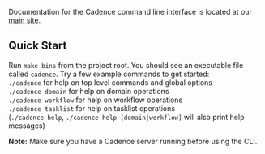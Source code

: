 Documentation for the Cadence command line interface is located at our [main site](https://cadenceworkflow.io/docs/cli/).

## Quick Start
Run `make bins` from the project root. You should see an executable file called `cadence`. Try a few example commands to 
get started:   
`./cadence` for help on top level commands and global options   
`./cadence domain` for help on domain operations  
`./cadence workflow` for help on workflow operations  
`./cadence tasklist` for help on tasklist operations  
(`./cadence help`, `./cadence help [domain|workflow]` will also print help messages)

**Note:** Make sure you have a Cadence server running before using the CLI.